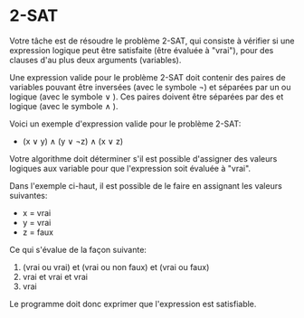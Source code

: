 # 2-SAT

Votre tâche est de résoudre le problème 2-SAT, qui consiste à vérifier si une expression logique peut être satisfaite 
(être évaluée à "vrai"), pour des clauses d'au plus deux arguments (variables).

Une expression valide pour le problème 2-SAT doit contenir des paires de variables pouvant être inversées (avec le 
symbole ¬) et séparées par un ou logique (avec le symbole ∨ ). Ces paires doivent être séparées par des et logique 
(avec le symbole ∧ ).

Voici un exemple d'expression valide pour le problème 2-SAT:
- (x ∨ y) ∧ (y ∨ ¬z) ∧ (x ∨ z) 

Votre algorithme doit déterminer s'il est possible d'assigner des valeurs logiques aux variable pour que l'expression 
soit évaluée à "vrai".

Dans l'exemple ci-haut, il est possible de le faire en assignant les valeurs suivantes:
- x = vrai
- y = vrai
- z = faux

Ce qui s'évalue de la façon suivante:

1. (vrai ou vrai) et (vrai ou non faux) et (vrai ou faux)
2. vrai et vrai et vrai
3. vrai

Le programme doit donc exprimer que l'expression est satisfiable.
